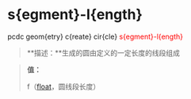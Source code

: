 # s{egment}-l{ength}
pcdc geom{etry} c{reate} cir{cle} <span style='color: red;'>s{egment}-l{ength}</span>
> **描述：**生成的圆由定义的一定长度的线段组成

> 
> **值：**
> 
> f（[float](数据类型/float/)，圆线段长度）

